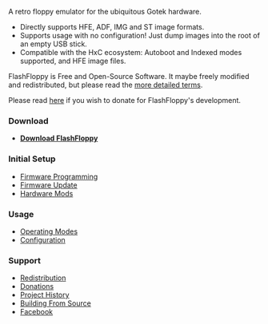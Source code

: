 A retro floppy emulator for the ubiquitous Gotek hardware.
- Directly supports HFE, ADF, IMG and ST image formats.
- Supports usage with no configuration! Just dump images into the root
  of an empty USB stick.
- Compatible with the HxC ecosystem: Autoboot and Indexed
  modes supported, and HFE image files.

FlashFloppy is Free and Open-Source Software. It maybe freely modified
and redistributed, but please read the [more detailed
terms](Redistribution).

Please read [here](Donations) if you wish to donate for FlashFloppy's
development.

### Download
 - [**Download FlashFloppy**](Downloads)

### Initial Setup
- [Firmware Programming](Firmware-Programming)
- [Firmware Update](Firmware-Update)
- [Hardware Mods](Hardware-Mods)

### Usage
- [Operating Modes](Operating-Modes)
- [Configuration](Configuration)

### Support
- [Redistribution](Redistribution)
- [Donations](Donations)
- [Project History](Project-History)
- [Building From Source](Building-From-Source)
- [Facebook][facebook]

[facebook]: https://www.facebook.com/groups/820618618098373/
